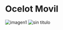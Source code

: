 # Ocelot Movil

![imagen1](https://user-images.githubusercontent.com/19161796/34216498-e4aa1d60-e57e-11e7-9bb1-e1eca80f74d8.jpg)
![sin titulo](https://user-images.githubusercontent.com/19161796/34216561-0a2f8b24-e57f-11e7-86d1-d95f8b65902f.png)

